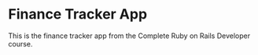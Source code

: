 # Finance Tracker App

This is the finance tracker app from the Complete Ruby on Rails Developer course.